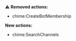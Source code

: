 :warning: **Removed actions:**

- chime:CreateBotMembership

**New actions:**

- chime:SearchChannels
